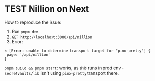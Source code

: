 # TEST Nillion on Next

How to reproduce the issue:

1. Run `pnpm dev`
2. `GET http://localhost:3000/api/nillion`
3. Error: 
 ```
⨯ [Error: unable to determine transport target for "pino-pretty"] {
  page: '/api/nillion'
}
```



`pnpm build && pnpm start`: works, as this runs in prod env - `secretvaults/lib` isn't using `pino-pretty` transport there.

